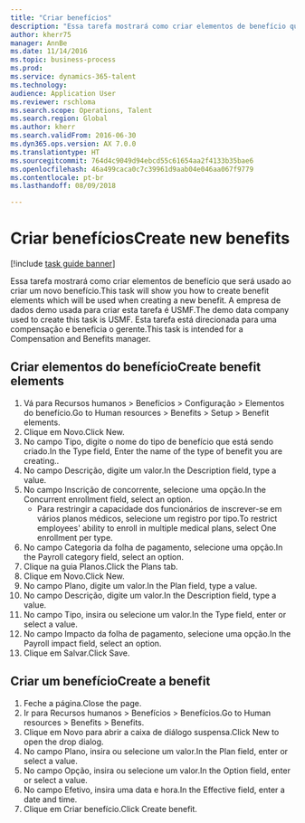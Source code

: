 ```yaml
--- 
title: "Criar benefícios"
description: "Essa tarefa mostrará como criar elementos de benefício que será usado ao criar um novo benefício."
author: kherr75
manager: AnnBe
ms.date: 11/14/2016
ms.topic: business-process
ms.prod: 
ms.service: dynamics-365-talent
ms.technology: 
audience: Application User
ms.reviewer: rschloma
ms.search.scope: Operations, Talent
ms.search.region: Global
ms.author: kherr
ms.search.validFrom: 2016-06-30
ms.dyn365.ops.version: AX 7.0.0
ms.translationtype: HT
ms.sourcegitcommit: 764d4c9049d94ebcd55c61654aa2f4133b35bae6
ms.openlocfilehash: 46a499caca0c7c39961d9aab04e046aa067f9779
ms.contentlocale: pt-br
ms.lasthandoff: 08/09/2018

---
```

# <a name="create-new-benefits"></a><span data-ttu-id="f4654-103">Criar benefícios</span><span class="sxs-lookup"><span data-stu-id="f4654-103">Create new benefits</span></span>

[!include [task guide banner](../../includes/task-guide-banner.md)]

<span data-ttu-id="f4654-104">Essa tarefa mostrará como criar elementos de benefício que será usado ao criar um novo benefício.</span><span class="sxs-lookup"><span data-stu-id="f4654-104">This task will show you how to create benefit elements which will be used when creating a new benefit.</span></span> <span data-ttu-id="f4654-105">A empresa de dados demo usada para criar esta tarefa é USMF.</span><span class="sxs-lookup"><span data-stu-id="f4654-105">The demo data company used to create this task is USMF.</span></span> <span data-ttu-id="f4654-106">Esta tarefa está direcionada para uma compensação e beneficia o gerente.</span><span class="sxs-lookup"><span data-stu-id="f4654-106">This task is intended for a Compensation and Benefits manager.</span></span>


## <a name="create-benefit-elements"></a><span data-ttu-id="f4654-107">Criar elementos do benefício</span><span class="sxs-lookup"><span data-stu-id="f4654-107">Create benefit elements</span></span>
1. <span data-ttu-id="f4654-108">Vá para Recursos humanos > Benefícios > Configuração > Elementos do benefício.</span><span class="sxs-lookup"><span data-stu-id="f4654-108">Go to Human resources > Benefits > Setup > Benefit elements.</span></span>
2. <span data-ttu-id="f4654-109">Clique em Novo.</span><span class="sxs-lookup"><span data-stu-id="f4654-109">Click New.</span></span>
3. <span data-ttu-id="f4654-110">No campo Tipo, digite o nome do tipo de benefício que está sendo criado.</span><span class="sxs-lookup"><span data-stu-id="f4654-110">In the Type field, Enter the name of the type of benefit you are creating..</span></span>
4. <span data-ttu-id="f4654-111">No campo Descrição, digite um valor.</span><span class="sxs-lookup"><span data-stu-id="f4654-111">In the Description field, type a value.</span></span>
5. <span data-ttu-id="f4654-112">No campo Inscrição de concorrente, selecione uma opção.</span><span class="sxs-lookup"><span data-stu-id="f4654-112">In the Concurrent enrollment field, select an option.</span></span>
    * <span data-ttu-id="f4654-113">Para restringir a capacidade dos funcionários de inscrever-se em vários planos médicos, selecione um registro por tipo.</span><span class="sxs-lookup"><span data-stu-id="f4654-113">To restrict employees' ability to enroll in multiple medical plans, select One enrollment per type.</span></span>  
6. <span data-ttu-id="f4654-114">No campo Categoria da folha de pagamento, selecione uma opção.</span><span class="sxs-lookup"><span data-stu-id="f4654-114">In the Payroll category field, select an option.</span></span>
7. <span data-ttu-id="f4654-115">Clique na guia Planos.</span><span class="sxs-lookup"><span data-stu-id="f4654-115">Click the Plans tab.</span></span>
8. <span data-ttu-id="f4654-116">Clique em Novo.</span><span class="sxs-lookup"><span data-stu-id="f4654-116">Click New.</span></span>
9. <span data-ttu-id="f4654-117">No campo Plano, digite um valor.</span><span class="sxs-lookup"><span data-stu-id="f4654-117">In the Plan field, type a value.</span></span>
10. <span data-ttu-id="f4654-118">No campo Descrição, digite um valor.</span><span class="sxs-lookup"><span data-stu-id="f4654-118">In the Description field, type a value.</span></span>
11. <span data-ttu-id="f4654-119">No campo Tipo, insira ou selecione um valor.</span><span class="sxs-lookup"><span data-stu-id="f4654-119">In the Type field, enter or select a value.</span></span>
12. <span data-ttu-id="f4654-120">No campo Impacto da folha de pagamento, selecione uma opção.</span><span class="sxs-lookup"><span data-stu-id="f4654-120">In the Payroll impact field, select an option.</span></span>
13. <span data-ttu-id="f4654-121">Clique em Salvar.</span><span class="sxs-lookup"><span data-stu-id="f4654-121">Click Save.</span></span>

## <a name="create-a-benefit"></a><span data-ttu-id="f4654-122">Criar um benefício</span><span class="sxs-lookup"><span data-stu-id="f4654-122">Create a benefit</span></span>
1. <span data-ttu-id="f4654-123">Feche a página.</span><span class="sxs-lookup"><span data-stu-id="f4654-123">Close the page.</span></span>
2. <span data-ttu-id="f4654-124">Ir para Recursos humanos > Benefícios > Benefícios.</span><span class="sxs-lookup"><span data-stu-id="f4654-124">Go to Human resources > Benefits > Benefits.</span></span>
3. <span data-ttu-id="f4654-125">Clique em Novo para abrir a caixa de diálogo suspensa.</span><span class="sxs-lookup"><span data-stu-id="f4654-125">Click New to open the drop dialog.</span></span>
4. <span data-ttu-id="f4654-126">No campo Plano, insira ou selecione um valor.</span><span class="sxs-lookup"><span data-stu-id="f4654-126">In the Plan field, enter or select a value.</span></span>
5. <span data-ttu-id="f4654-127">No campo Opção, insira ou selecione um valor.</span><span class="sxs-lookup"><span data-stu-id="f4654-127">In the Option field, enter or select a value.</span></span>
6. <span data-ttu-id="f4654-128">No campo Efetivo, insira uma data e hora.</span><span class="sxs-lookup"><span data-stu-id="f4654-128">In the Effective field, enter a date and time.</span></span>
7. <span data-ttu-id="f4654-129">Clique em Criar benefício.</span><span class="sxs-lookup"><span data-stu-id="f4654-129">Click Create benefit.</span></span>


